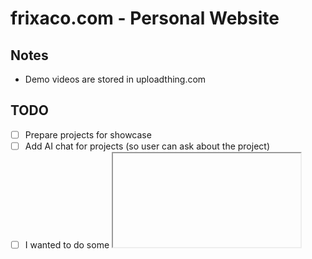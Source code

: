 # frixaco.com - Personal Website

## Notes

- Demo videos are stored in uploadthing.com

## TODO

- [ ] Prepare projects for showcase
- [ ] Add AI chat for projects (so user can ask about the project)
- [ ] I wanted to do some <iframe> trick, remember what it was
